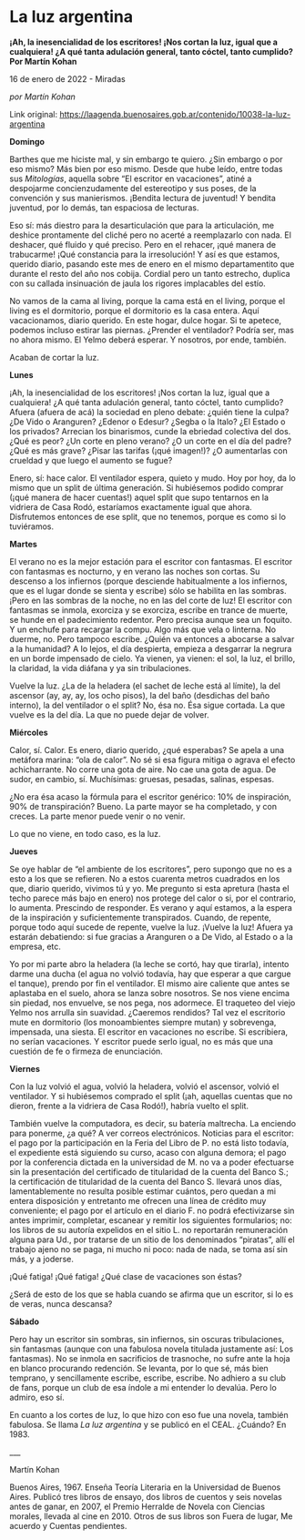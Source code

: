 # La luz argentina

**¡Ah, la inesencialidad de los escritores! ¡Nos cortan la luz, igual que a cualquiera! ¿A qué tanta adulación general, tanto cóctel, tanto cumplido? Por Martín Kohan**

16 de enero de 2022 - Miradas

_por Martín Kohan_

Link original: https://laagenda.buenosaires.gob.ar/contenido/10038-la-luz-argentina



**Domingo**




Barthes que me hiciste mal, y sin embargo te quiero. ¿Sin embargo o por eso mismo? Más bien por eso mismo. Desde que hube leído, entre todas sus *Mitologías*, aquella sobre “El escritor en vacaciones”, atiné a despojarme concienzudamente del estereotipo y sus poses, de la convención y sus manierismos. ¡Bendita lectura de juventud! Y bendita juventud, por lo demás, tan espaciosa de lecturas.




Eso sí: más diestro para la desarticulación que para la articulación, me deshice prontamente del cliché pero no acerté a reemplazarlo con nada. El deshacer, qué fluido y qué preciso. Pero en el rehacer, ¡qué manera de trabucarme! ¡Qué constancia para la irresolución! Y así es que estamos, querido diario, pasando este mes de enero en el mismo departamentito que durante el resto del año nos cobija. Cordial pero un tanto estrecho, duplica con su callada insinuación de jaula los rigores implacables del estío.




No vamos de la cama al living, porque la cama está en el living, porque el living es el dormitorio, porque el dormitorio es la casa entera. Aquí vacacionamos, diario querido. En este hogar, dulce hogar. Si te apetece, podemos incluso estirar las piernas. ¿Prender el ventilador? Podría ser, mas no ahora mismo. El Yelmo deberá esperar. Y nosotros, por ende, también.




Acaban de cortar la luz.




**Lunes**




¡Ah, la inesencialidad de los escritores! ¡Nos cortan la luz, igual que a cualquiera! ¿A qué tanta adulación general, tanto cóctel, tanto cumplido? Afuera (afuera de acá) la sociedad en pleno debate: ¿quién tiene la culpa? ¿De Vido o Aranguren? ¿Edenor o Edesur? ¿Segba o la Italo? ¿El Estado o los privados? Arrecian los binarismos, cunde la ebriedad colectiva del dos. ¿Qué es peor? ¿Un corte en pleno verano? ¿O un corte en el día del padre? ¿Qué es más grave? ¿Pisar las tarifas (¡qué imagen!)? ¿O aumentarlas con crueldad y que luego el aumento se fugue?




Enero, sí: hace calor. El ventilador espera, quieto y mudo. Hoy por hoy, da lo mismo que un split de última generación. Si hubiésemos podido comprar (¡qué manera de hacer cuentas!) aquel split que supo tentarnos en la vidriera de Casa Rodó, estaríamos exactamente igual que ahora. Disfrutemos entonces de ese split, que no tenemos, porque es como si lo tuviéramos.




**Martes**




El verano no es la mejor estación para el escritor con fantasmas. El escritor con fantasmas es nocturno, y en verano las noches son cortas. Su descenso a los infiernos (porque desciende habitualmente a los infiernos, que es el lugar donde se sienta y escribe) sólo se habilita en las sombras. ¡Pero en las sombras de la noche, no en las del corte de luz! El escritor con fantasmas se inmola, exorciza y se exorciza, escribe en trance de muerte, se hunde en el padecimiento redentor. Pero precisa aunque sea un foquito. Y un enchufe para recargar la compu. Algo más que vela o linterna. No duerme, no. Pero tampoco escribe. ¿Quién va entonces a abocarse a salvar a la humanidad? A lo lejos, el día despierta, empieza a desgarrar la negrura en un borde impensado de cielo. Ya vienen, ya vienen: el sol, la luz, el brillo, la claridad, la vida diáfana y ya sin tribulaciones.




Vuelve la luz. ¿La de la heladera (el sachet de leche está al límite), la del ascensor (ay, ay, ay, los ocho pisos), la del baño (desdichas del baño interno), la del ventilador o el split? No, ésa no. Ésa sigue cortada. La que vuelve es la del día. La que no puede dejar de volver.




**Miércoles**




Calor, sí. Calor. Es enero, diario querido, ¿qué esperabas? Se apela a una metáfora marina: “ola de calor”. No sé si esa figura mitiga o agrava el efecto achicharrante. No corre una gota de aire. No cae una gota de agua. De sudor, en cambio, sí. Muchísimas: gruesas, pesadas, salinas, espesas.




¿No era ésa acaso la fórmula para el escritor genérico: 10% de inspiración, 90% de transpiración? Bueno. La parte mayor se ha completado, y con creces. La parte menor puede venir o no venir.




Lo que no viene, en todo caso, es la luz.




**Jueves**




Se oye hablar de “el ambiente de los escritores”, pero supongo que no es a esto a los que se refieren. No a estos cuarenta metros cuadrados en los que, diario querido, vivimos tú y yo. Me pregunto si esta apretura (hasta el techo parece más bajo en enero) nos protege del calor o si, por el contrario, lo aumenta. Prescindo de responder. Es verano y aquí estamos, a la espera de la inspiración y suficientemente transpirados. Cuando, de repente, porque todo aquí sucede de repente, vuelve la luz. ¡Vuelve la luz! Afuera ya estarán debatiendo: si fue gracias a Aranguren o a De Vido, al Estado o a la empresa, etc.




Yo por mi parte abro la heladera (la leche se cortó, hay que tirarla), intento darme una ducha (el agua no volvió todavía, hay que esperar a que cargue el tanque), prendo por fin el ventilador. El mismo aire caliente que antes se aplastaba en el suelo, ahora se lanza sobre nosotros. Se nos viene encima sin piedad, nos envuelve, se nos pega, nos adormece. El traqueteo del viejo Yelmo nos arrulla sin suavidad. ¿Caeremos rendidos? Tal vez el escritorio mute en dormitorio (los monoambientes siempre mutan) y sobrevenga, impensada, una siesta. El escritor en vacaciones no escribe. Si escribiera, no serían vacaciones. Y escritor puede serlo igual, no es más que una cuestión de fe o firmeza de enunciación.




**Viernes**




Con la luz volvió el agua, volvió la heladera, volvió el ascensor, volvió el ventilador. Y si hubiésemos comprado el split (¡ah, aquellas cuentas que no dieron, frente a la vidriera de Casa Rodó!), habría vuelto el split.




También vuelve la computadora, es decir, su batería maltrecha. La enciendo para ponerme, ¿a qué? A ver correos electrónicos. Noticias para el escritor: el pago por la participación en la Feria del Libro de P. no está listo todavía, el expediente está siguiendo su curso, acaso con alguna demora; el pago por la conferencia dictada en la universidad de M. no va a poder efectuarse sin la presentación del certificado de titularidad de la cuenta del Banco S.; la certificación de titularidad de la cuenta del Banco S. llevará unos días, lamentablemente no resulta posible estimar cuántos, pero quedan a mi entera disposición y entretanto me ofrecen una línea de crédito muy conveniente; el pago por el artículo en el diario F. no podrá efectivizarse sin antes imprimir, completar, escanear y remitir los siguientes formularios; no: los libros de su autoría expelidos en el sitio L. no reportarán remuneración alguna para Ud., por tratarse de un sitio de los denominados “piratas”, allí el trabajo ajeno no se paga, ni mucho ni poco: nada de nada, se toma así sin más, y a joderse.




¡Qué fatiga! ¡Qué fatiga! ¿Qué clase de vacaciones son éstas?




¿Será de esto de los que se habla cuando se afirma que un escritor, si lo es de veras, nunca descansa?




**Sábado**




Pero hay un escritor sin sombras, sin infiernos, sin oscuras tribulaciones, sin fantasmas (aunque con una fabulosa novela titulada justamente así: Los fantasmas). No se inmola en sacrificios de trasnoche, no sufre ante la hoja en blanco procurando redención. Se levanta, por lo que sé, más bien temprano, y sencillamente escribe, escribe, escribe. No adhiero a su club de fans, porque un club de esa índole a mi entender lo devalúa. Pero lo admiro, eso sí.




En cuanto a los cortes de luz, lo que hizo con eso fue una novela, también fabulosa. Se llama *La luz argentina* y se publicó en el CEAL. ¿Cuándo? En 1983.




\_\_\_




Martín Kohan




Buenos Aires, 1967. Enseña Teoría Literaria en la Universidad de Buenos Aires. Publicó tres libros de ensayo, dos libros de cuentos y seis novelas antes de ganar, en 2007, el Premio Herralde de Novela con Ciencias morales, llevada al cine en 2010. Otros de sus libros son Fuera de lugar, Me acuerdo y Cuentas pendientes.



